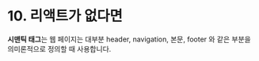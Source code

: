 # 10. 리액트가 없다면



**시맨틱 태그**는 웹 페이지는 대부분 header, navigation, 본문, footer 와 같은 부분을 의미론적으로 정의할 때 사용합니다.